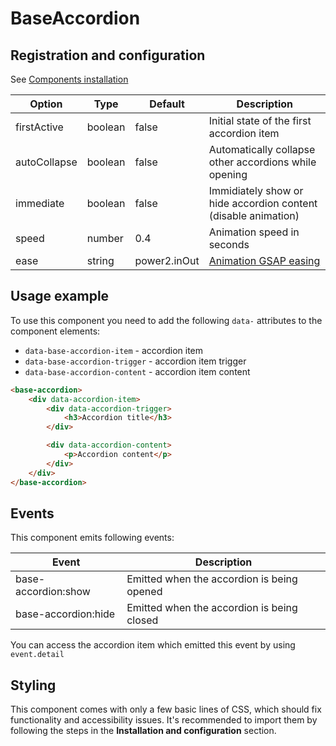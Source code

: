 # BaseAccordion

## Registration and configuration

See [Components installation](/docs/registration.md#components)

|	Option			|	Type		|	Default			|	Description														|
|	---				|	---			|	---				|	---																|
|	firstActive		|	boolean		|	false			|	Initial state of the first accordion item						|
|	autoCollapse	|	boolean		|	false			|	Automatically collapse other accordions while opening			|
|	immediate		|	boolean		|	false			|	Immidiately show or hide accordion content (disable animation)	|
|	speed			|	number		|	0.4				|	Animation speed in seconds										|
|	ease			|	string		|	power2.inOut	|	[Animation GSAP easing](https://greensock.com/docs/v3/Eases)	|

## Usage example

To use this component you need to add the following `data-` attributes to the component elements:

- `data-base-accordion-item` - accordion item
- `data-base-accordion-trigger` - accordion item trigger
- `data-base-accordion-content` - accordion item content

```html
<base-accordion>
	<div data-accordion-item>
		<div data-accordion-trigger>
			<h3>Accordion title</h3>
		</div>

		<div data-accordion-content>
			<p>Accordion content</p>
		</div>
	</div>
</base-accordion>
```

## Events

This component emits following events:

|	Event				|	Description									|
|	---					|	---											|
|	base-accordion:show	|	Emitted when the accordion is being opened	|
|	base-accordion:hide	|	Emitted when the accordion is being closed	|

You can access the accordion item which emitted this event by using `event.detail`

## Styling

This component comes with only a few basic lines of CSS, which should fix functionality and accessibility issues. It's recommended to import them by following the steps in the **Installation and configuration** section. 
